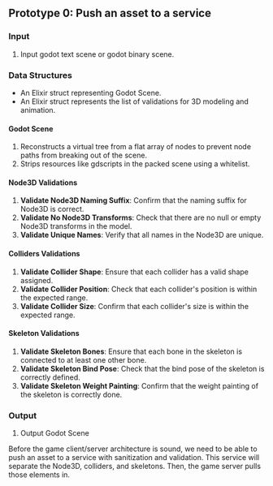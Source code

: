 ## Prototype 0: Push an asset to a service

### Input

1. Input godot text scene or godot binary scene.

### Data Structures

- An Elixir struct representing Godot Scene.
- An Elixir struct represents the list of validations for 3D modeling and animation.

#### Godot Scene

1. Reconstructs a virtual tree from a flat array of nodes to prevent node paths from breaking out of the scene.
2. Strips resources like gdscripts in the packed scene using a whitelist.

#### Node3D Validations

1. **Validate Node3D Naming Suffix**: Confirm that the naming suffix for Node3D is correct.
2. **Validate No Node3D Transforms**: Check that there are no null or empty Node3D transforms in the model.
3. **Validate Unique Names**: Verify that all names in the Node3D are unique.

#### Colliders Validations

1. **Validate Collider Shape**: Ensure that each collider has a valid shape assigned.
2. **Validate Collider Position**: Check that each collider's position is within the expected range.
3. **Validate Collider Size**: Confirm that each collider's size is within the expected range.

#### Skeleton Validations

1. **Validate Skeleton Bones**: Ensure that each bone in the skeleton is connected to at least one other bone.
2. **Validate Skeleton Bind Pose**: Check that the bind pose of the skeleton is correctly defined.
3. **Validate Skeleton Weight Painting**: Confirm that the weight painting of the skeleton is correctly done.

### Output

1. Output Godot Scene

Before the game client/server architecture is sound, we need to be able to push an asset to a service with sanitization and validation. This service will separate the Node3D, colliders, and skeletons. Then, the game server pulls those elements in.
